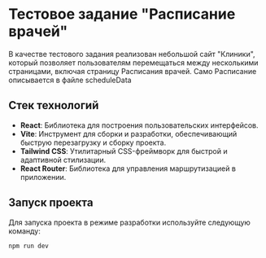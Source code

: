 # Тестовое задание "Расписание врачей"

В качестве тестового задания реализован небольшой сайт "Клиники", который позволяет пользователям перемещаться между несколькими страницами, включая страницу Расписания врачей.
Само Расписание описывается в файле scheduleData

## Стек технологий

- **React**: Библиотека для построения пользовательских интерфейсов.
- **Vite**: Инструмент для сборки и разработки, обеспечивающий быструю перезагрузку и сборку проекта.
- **Tailwind CSS**: Утилитарный CSS-фреймворк для быстрой и адаптивной стилизации.
- **React Router**: Библиотека для управления маршрутизацией в приложении.

## Запуск проекта

Для запуска проекта в режиме разработки используйте следующую команду:

```bash
npm run dev
